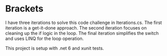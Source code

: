 # Brackets
I have three iterations to solve this code challenge in Iterations.cs.
The first iteration is a get-it-done approach.
The second iteration focuses on cleaning up the if logic in the loop.
The final iteration simplifies the switch and uses LINQ for the loop operation.

This project is setup with .net 6 and xunit tests.
